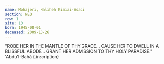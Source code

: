 ```yaml
---
name: Mohajeri, Maliheh Kimiai-Asadi
section: NEQ
row: 1
site: 13
born: 1945-08-01
deceased: 2009-10-26
---
```


"ROBE HER IN THE MANTLE OF THY GRACE...
CAUSE HER TO DWELL IN A BLISSFUL ABODE...
GRANT HER ADMISSION TO THY HOLY PARADISE."
'Abdu'l-Bahá
{.inscription}

